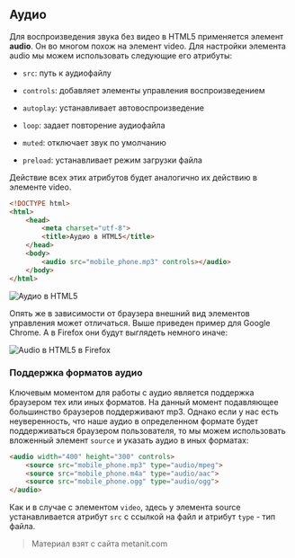 ## Аудио

Для воспроизведения звука без видео в HTML5 применяется элемент **audio**. Он во многом похож на элемент video. Для настройки элемента audio мы можем использовать следующие его атрибуты:

- `src`: путь к аудиофайлу

- `controls`: добавляет элементы управления воспроизведением

- `autoplay`: устанавливает автовоспроизведение

- `loop`: задает повторение аудиофайла

- `muted`: отключает звук по умолчанию

- `preload`: устанавливает режим загрузки файла

Действие всех этих атрибутов будет аналогично их действию в элементе video.

```html
<!DOCTYPE html>
<html>
    <head>
        <meta charset="utf-8">
        <title>Аудио в HTML5</title>
    </head>
    <body>
        <audio src="mobile_phone.mp3" controls></audio>
    </body>
</html>
```

![Аудио в HTML5](https://metanit.com/web/html5/pics/5.2.png)

Опять же в зависимости от браузера внешний вид элементов управления может отличаться. Выше приведен пример для Google Chrome. А в Firefox они будут выглядеть немного иначе:

![Audio в HTML5 в Firefox](https://metanit.com/web/html5/pics/5.3.png)

### Поддержка форматов аудио

Ключевым моментом для работы с аудио является поддержка браузером тех или иных форматов. На данный момент подавляющее большинство браузеров поддерживают mp3. Однако если у нас есть неуверенность, что наше аудио в определенном формате будет поддерживаться браузером пользователя, то мы можем использовать вложенный элемент `source` и указать аудио в иных форматах:

```html
<audio width="400" height="300" controls>
    <source src="mobile_phone.mp3" type="audio/mpeg">
    <source src="mobile_phone.m4a" type="audio/aac">
    <source src="mobile_phone.ogg" type="audio/ogg">
</audio>
```

Как и в случае с элементом `video`, здесь у элемента source устанавливается атрибут `src` с ссылкой на файл и атрибут `type` - тип файла.


> Материал взят с сайта metanit.com